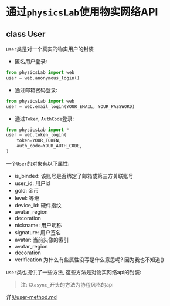 # 通过`physicsLab`使用物实网络API

## class User

`User`类是对一个真实的物实用户的封装

* 匿名用户登录:

```python
from physicsLab import web
user = web.anonymous_login()
```

* 通过邮箱密码登录:

```python
from physicsLab import web
user = web.email_login(YOUR_EMAIL, YOUR_PASSWORD)
```

* 通过`Token`, `AuthCode`登录:

```python
from physicsLab import *
user = web.token_login(
    token=YOUR_TOKEN,
    auth_code=YOUR_AUTH_CODE,
)
```

一个`User`的对象有以下属性:

* is_binded: 该账号是否绑定了邮箱或第三方关联账号
* user_id: 用户id
* gold: 金币
* level: 等级
* device_id: 硬件指纹
* avatar_region
* decoration
* nickname: 用户昵称
* signature: 用户签名
* avatar: 当前头像的索引
* avatar_region
* decoration
* verification
~~为什么有些属性没写是什么意思呢? 因为我也不知道()~~

`User`类也提供了一些方法, 这些方法是对物实网络api的封装:
> 注: 以`async_`开头的方法为协程风格的api

详见[user-method.md](./docsgen/user-method.md)
